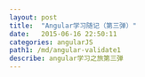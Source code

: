 ```yaml
---
layout: post
title:  "Angular学习随记（第三弹）"
date:   2015-06-16 22:50:11
categories: angularJS
path1: /md/angular-validate1
describe: angular学习之旅第三弹
---
```


